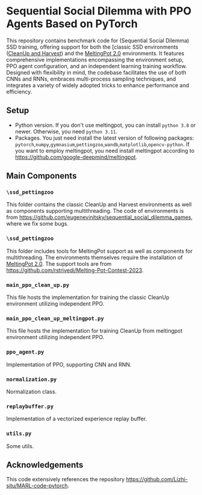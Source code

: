 # Sequential Social Dilemma with PPO Agents Based on PyTorch

This repository contains benchmark code for (Sequential Social Dilemma) SSD training, offering support for both the [classic SSD environments ([CleanUp and Harvest](https://github.com/eugenevinitsky/sequential_social_dilemma_games)) and the [MeltingPot 2.0](https://github.com/google-deepmind/meltingpot) environments. 
It features comprehensive implementations encompassing the environment setup, PPO agent configuration, and an independent learning training workflow. 
Designed with flexibility in mind, the codebase facilitates the use of both CNNs and RNNs, embraces multi-process sampling techniques, and integrates a variety of widely adopted tricks to enhance performance and efficiency.

## Setup
* Python version. If you don't use meltingpot, you can install `python 3.8` or newer.
Otherwise, you need `python 3.11`.
* Packages. You just need install the latest version of following packages: `pytorch`,`numpy`,`gymnasium`,`pettingzoo`,`wandb`,`matplotlib`,`opencv-python`.
If you want to employ meltingpot, you need install meltingpot according to <https://github.com/google-deepmind/meltingpot>.
## Main Components
### `\ssd_pettingzoo`
This folder contains the classic CleanUp and Harvest environments as well as components supporting multithreading.
The code of environments is from <https://github.com/eugenevinitsky/sequential_social_dilemma_games>, where we fix some bugs.

### `\ssd_pettingzoo`
This folder includes tools for MeltingPot support as well as components for multithreading. 
The environments themselves require the installation of [MeltingPot 2.0](https://github.com/google-deepmind/meltingpot). 
The support tools are from https://github.com/rstrivedi/Melting-Pot-Contest-2023.

### `main_ppo_clean_up.py`
This file hosts the implementation for training the classic CleanUp environment utilizing independent PPO.

### `main_ppo_clean_up_meltingpot.py`
This file hosts the implementation for training CleanUp from meltingpot environment utilizing independent PPO.

### `ppo_agent.py`
Implementation of PPO, supporting CNN and RNN.

### `normalization.py`
Normalization class.

### `replaybuffer.py`
Implementation of a vectorized experience replay buffer.

### `utils.py`
Some utils.

## Acknowledgements
This code extensively references the repository https://github.com/Lizhi-sjtu/MARL-code-pytorch.